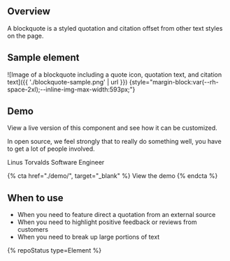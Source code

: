## Overview
A blockquote is a styled quotation and citation offset from other text styles on the page.

## Sample element

![Image of a blockquote including a quote icon, quotation text, and citation text]({{ './blockquote-sample.png' | url }}) {style="margin-block:var(--rh-space-2xl);--inline-img-max-width:593px;"}

## Demo
  View a live version of this component and see how it can be customized.

  <rh-blockquote>
    <p>In open source, we feel strongly that to really do something well, you have to get a lot of people involved.</p>
    <span slot="author">Linus Torvalds</span>
    <span slot="title">Software Engineer</span>
  </rh-blockquote>

  {% cta href="./demo/", target="_blank" %}
    View the demo
  {% endcta %}
  
## When to use

- When you need to feature direct a quotation from an external source
- When you need to highlight positive feedback or reviews from customers
- When you need to break up large portions of text

{% repoStatus type=Element %}

